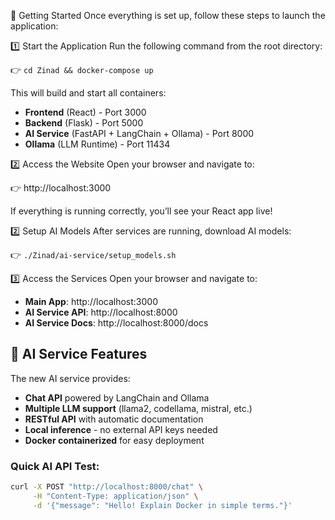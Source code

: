 🚀 Getting Started
Once everything is set up, follow these steps to launch the application:

1️⃣ Start the Application
Run the following command from the root directory:

👉 `cd Zinad && docker-compose up`

This will build and start all containers:
- **Frontend** (React) - Port 3000
- **Backend** (Flask) - Port 5000  
- **AI Service** (FastAPI + LangChain + Ollama) - Port 8000
- **Ollama** (LLM Runtime) - Port 11434

2️⃣ Access the Website
Open your browser and navigate to:

👉 http://localhost:3000

If everything is running correctly, you’ll see your React app live!



2️⃣ Setup AI Models
After services are running, download AI models:

👉 `./Zinad/ai-service/setup_models.sh`

3️⃣ Access the Services
Open your browser and navigate to:

- **Main App**: http://localhost:3000
- **AI Service API**: http://localhost:8000
- **AI Service Docs**: http://localhost:8000/docs

## 🤖 AI Service Features

The new AI service provides:
- **Chat API** powered by LangChain and Ollama
- **Multiple LLM support** (llama2, codellama, mistral, etc.)
- **RESTful API** with automatic documentation
- **Local inference** - no external API keys needed
- **Docker containerized** for easy deployment

### Quick AI API Test:
```bash
curl -X POST "http://localhost:8000/chat" \
     -H "Content-Type: application/json" \
     -d '{"message": "Hello! Explain Docker in simple terms."}'
```
